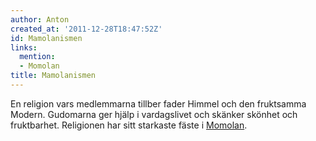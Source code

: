 ```yaml
---
author: Anton
created_at: '2011-12-28T18:47:52Z'
id: Mamolanismen
links:
  mention:
  - Momolan
title: Mamolanismen
---
```


En religion vars medlemmarna tillber fader Himmel och den fruktsamma Modern. Gudomarna ger hjälp i
vardagslivet och skänker skönhet och fruktbarhet. Religionen har sitt starkaste fäste i [Momolan].

  [Momolan]: Momolan
